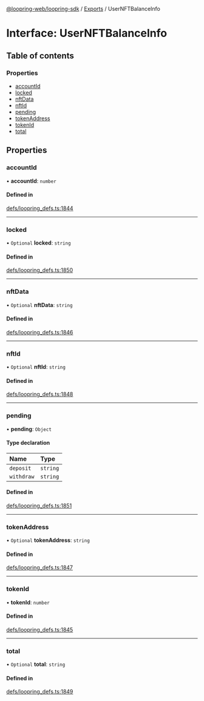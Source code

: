 [@loopring-web/loopring-sdk](../README.md) / [Exports](../modules.md) / UserNFTBalanceInfo

# Interface: UserNFTBalanceInfo

## Table of contents

### Properties

- [accountId](UserNFTBalanceInfo.md#accountid)
- [locked](UserNFTBalanceInfo.md#locked)
- [nftData](UserNFTBalanceInfo.md#nftdata)
- [nftId](UserNFTBalanceInfo.md#nftid)
- [pending](UserNFTBalanceInfo.md#pending)
- [tokenAddress](UserNFTBalanceInfo.md#tokenaddress)
- [tokenId](UserNFTBalanceInfo.md#tokenid)
- [total](UserNFTBalanceInfo.md#total)

## Properties

### accountId

• **accountId**: `number`

#### Defined in

[defs/loopring_defs.ts:1844](https://github.com/Loopring/loopring_sdk/blob/ea87b1c/src/defs/loopring_defs.ts#L1844)

___

### locked

• `Optional` **locked**: `string`

#### Defined in

[defs/loopring_defs.ts:1850](https://github.com/Loopring/loopring_sdk/blob/ea87b1c/src/defs/loopring_defs.ts#L1850)

___

### nftData

• `Optional` **nftData**: `string`

#### Defined in

[defs/loopring_defs.ts:1846](https://github.com/Loopring/loopring_sdk/blob/ea87b1c/src/defs/loopring_defs.ts#L1846)

___

### nftId

• `Optional` **nftId**: `string`

#### Defined in

[defs/loopring_defs.ts:1848](https://github.com/Loopring/loopring_sdk/blob/ea87b1c/src/defs/loopring_defs.ts#L1848)

___

### pending

• **pending**: `Object`

#### Type declaration

| Name | Type |
| :------ | :------ |
| `deposit` | `string` |
| `withdraw` | `string` |

#### Defined in

[defs/loopring_defs.ts:1851](https://github.com/Loopring/loopring_sdk/blob/ea87b1c/src/defs/loopring_defs.ts#L1851)

___

### tokenAddress

• `Optional` **tokenAddress**: `string`

#### Defined in

[defs/loopring_defs.ts:1847](https://github.com/Loopring/loopring_sdk/blob/ea87b1c/src/defs/loopring_defs.ts#L1847)

___

### tokenId

• **tokenId**: `number`

#### Defined in

[defs/loopring_defs.ts:1845](https://github.com/Loopring/loopring_sdk/blob/ea87b1c/src/defs/loopring_defs.ts#L1845)

___

### total

• `Optional` **total**: `string`

#### Defined in

[defs/loopring_defs.ts:1849](https://github.com/Loopring/loopring_sdk/blob/ea87b1c/src/defs/loopring_defs.ts#L1849)
